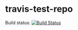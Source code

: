 travis-test-repo
================
Build status: [![Build Status](https://travis-ci.org/raymonschouwenaar/travis-test-repo.svg)](https://travis-ci.org/raymonschouwenaar/travis-test-repo)